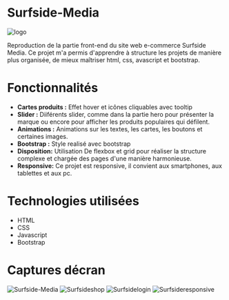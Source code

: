 # Surfside-Media
![logo](https://github.com/mnkhanae/Surfside-Media/assets/126266227/bbaea595-f85c-4e3f-a321-fef3d6534a20)

Reproduction de la partie front-end du site web e-commerce Surfside Media. Ce projet m'a permis d'apprendre à structure les projets de manière plus organisée, de mieux maîtriser html, css, avascript et bootstrap.

# Fonctionnalités
- **Cartes produits :** Effet hover et icônes cliquables avec tooltip
- **Slider :** Diiférents slider, comme dans la partie hero pour présenter la marque ou encore pour afficher les produits populaires qui défilent.
- **Animations :** Animations sur les textes, les cartes, les boutons et certaines images.
- **Bootstrap :** Style realisé avec bootstrap
- **Disposition:** Utilisation De flexbox et grid pour réaliser la structure complexe et chargée des pages d'une manière harmonieuse.
- **Responsive:** Ce projet est responsive, il convient aux smartphones, aux tablettes et aux pc.
  
# Technologies utilisées 
- HTML
- CSS
- Javascript
- Bootstrap

# Captures décran
![Surfside-Media](https://github.com/mnkhanae/Surfside-Media/assets/126266227/bbb1c25b-5251-4311-8859-58ed8b7e07ce)
![Surfsideshop](https://github.com/mnkhanae/Surfside-Media/assets/126266227/e5fe27dc-107f-4f9f-9bea-0c4f364591b6)
![Surfsidelogin](https://github.com/mnkhanae/Surfside-Media/assets/126266227/e0625dc6-10ea-4d0a-9cf7-5ba0d0a212db)
![Surfsideresponsive](https://github.com/mnkhanae/Surfside-Media/assets/126266227/f5d7335d-f8f2-4366-bff2-d47b4986c101)



